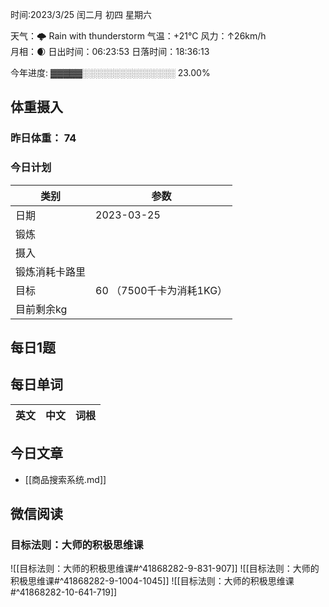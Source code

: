 

时间:2023/3/25 闰二月 初四 星期六

天气：🌩  Rain with thunderstorm 气温：+21°C 风力：↑26km/h  
月相：🌒 日出时间：06:23:53 日落时间：18:36:13

今年进度: ▓▓▓▓▓░░░░░░░░░░░░░░░ 23.00%

## 体重摄入

### 昨日体重： 74
### 今日计划
| 类别           | 参数                    |
| -------------- | ----------------------- |
| 日期           | 2023-03-25               |
| 锻炼           |               |
| 摄入           |  |
| 锻炼消耗卡路里 | |
| 目标           | 60      （7500千卡为消耗1KG）                |
| 目前剩余kg               |                          |


## 每日1题



## 每日单词

| 英文       | 中文       |词根|
| ---------- | ---------- | ---|


## 今日文章

- [[商品搜索系统.md]]

## 微信阅读

<!-- start of weread -->

### 目标法则：大师的积极思维课
![[目标法则：大师的积极思维课#^41868282-9-831-907]]
![[目标法则：大师的积极思维课#^41868282-9-1004-1045]]
![[目标法则：大师的积极思维课#^41868282-10-641-719]]

<!-- end of weread -->
